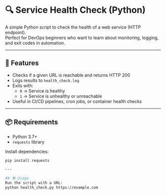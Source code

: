 # 🔍 Service Health Check (Python)

A simple Python script to check the health of a web service (HTTP endpoint).  
Perfect for DevOps beginners who want to learn about monitoring, logging, and exit codes in automation.

---

## 🚀 Features
- Checks if a given URL is reachable and returns HTTP 200
- Logs results to `health_check.log`
- Exits with:
  - `0` → Service is healthy
  - `1` → Service is unhealthy or unreachable
- Useful in CI/CD pipelines, cron jobs, or container health checks

---

## 📦 Requirements
- Python 3.7+
- `requests` library

Install dependencies:
```bash
pip install requests

---

## 🛠 Usage
Run the script with a URL:
python health_check.py https://example.com

